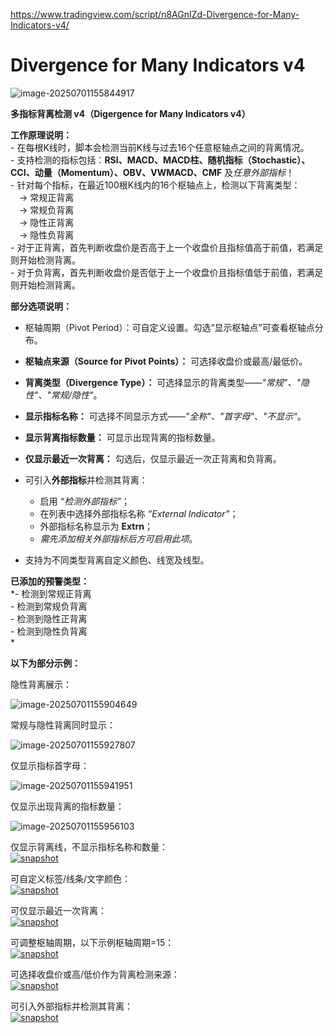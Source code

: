 https://www.tradingview.com/script/n8AGnIZd-Divergence-for-Many-Indicators-v4/



# Divergence for Many Indicators v4

![image-20250701155844917](https://pkuxiaohou.oss-cn-beijing.aliyuncs.com/img/202507011558978.png)


**多指标背离检测 v4（Digergence for Many Indicators v4）**

**工作原理说明：**  
\- 在每根K线时，脚本会检测当前K线与过去16个任意枢轴点之间的背离情况。  
\- 支持检测的指标包括：**RSI、MACD、MACD柱、随机指标（Stochastic）、CCI、动量（Momentum）、OBV、VWMACD、CMF** 及*任意外部指标*！  
\- 针对每个指标，在最近100根K线内的16个枢轴点上，检测以下背离类型：  
 → 常规正背离  
 → 常规负背离  
 → 隐性正背离  
 → 隐性负背离  
\- 对于正背离，首先判断收盘价是否高于上一个收盘价且指标值高于前值，若满足则开始检测背离。  
\- 对于负背离，首先判断收盘价是否低于上一个收盘价且指标值低于前值，若满足则开始检测背离。

**部分选项说明：**

- 枢轴周期（Pivot Period）：可自定义设置。勾选“显示枢轴点”可查看枢轴点分布。
- **枢轴点来源（Source for Pivot Points）：** 可选择收盘价或最高/最低价。
- **背离类型（Divergence Type）：** 可选择显示的背离类型——*"常规"、"隐性"、"常规/隐性"*。
- **显示指标名称：** 可选择不同显示方式——*"全称"、"首字母"、"不显示"*。
- **显示背离指标数量：** 可显示出现背离的指标数量。
- **仅显示最近一次背离：** 勾选后，仅显示最近一次正背离和负背离。
- 可引入**外部指标**并检测其背离：
  - 启用 *“检测外部指标”*；
  - 在列表中选择外部指标名称 *“External Indicator”*；
  - 外部指标名称显示为 **Extrn**；
  - *需先添加相关外部指标后方可启用此项*。

- 支持为不同类型背离自定义颜色、线宽及线型。

**已添加的预警类型：**  
*- 检测到常规正背离  
\- 检测到常规负背离  
\- 检测到隐性正背离  
\- 检测到隐性负背离  
*

**以下为部分示例：**

隐性背离展示：

![image-20250701155904649](https://pkuxiaohou.oss-cn-beijing.aliyuncs.com/img/202507011559710.png)

常规与隐性背离同时显示：

![image-20250701155927807](https://pkuxiaohou.oss-cn-beijing.aliyuncs.com/img/202507011559871.png)

仅显示指标首字母：

![image-20250701155941951](https://pkuxiaohou.oss-cn-beijing.aliyuncs.com/img/202507011559008.png)

仅显示出现背离的指标数量：

![image-20250701155956103](https://pkuxiaohou.oss-cn-beijing.aliyuncs.com/img/202507011559160.png)

仅显示背离线，不显示指标名称和数量：  
[![snapshot](https://www.tradingview.com/x/ZZW0yFJn/)](https://www.tradingview.com/x/ZZW0yFJn/)

可自定义标签/线条/文字颜色：  
[![snapshot](https://www.tradingview.com/x/VQYZsfGN/)](https://www.tradingview.com/x/VQYZsfGN/)

可仅显示最近一次背离：  
[![snapshot](https://www.tradingview.com/x/MIk3VAMI/)](https://www.tradingview.com/x/MIk3VAMI/)

可调整枢轴周期，以下示例枢轴周期=15：  
[![snapshot](https://www.tradingview.com/x/LdH2JWjk/)](https://www.tradingview.com/x/LdH2JWjk/)

可选择收盘价或高/低价作为背离检测来源：  
[![snapshot](https://www.tradingview.com/x/BKiVm72U/)](https://www.tradingview.com/x/BKiVm72U/)

可引入外部指标并检测其背离：  
[![snapshot](https://www.tradingview.com/x/he5jokt3/)](https://www.tradingview.com/x/he5jokt3/)




























































